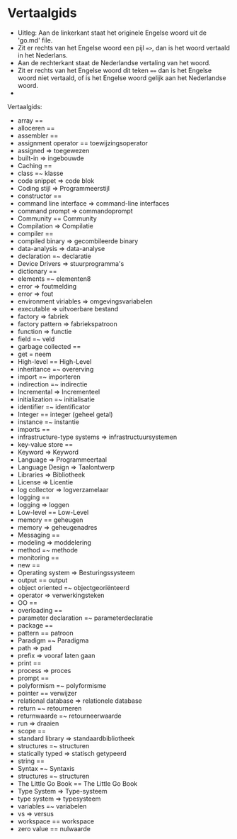 <h1>Vertaalgids</h1>

* Uitleg: Aan de linkerkant staat het originele Engelse woord uit de 'go.md' file.
* Zit er rechts van het Engelse woord een pijl `=>`, dan is het woord vertaald in het Nederlans.
* Aan de rechterkant staat de Nederlandse vertaling van het woord.
* Zit er rechts van het Engelse woord dit teken `==` dan is het Engelse woord niet vertaald, of is het Engelse woord gelijk aan het Nederlandse woord.
* 
Vertaalgids:

* array ==
* alloceren ==
* assembler == 
* assignment operator == toewijzingsoperator
* assigned => toegewezen
* built-in => ingebouwde
* Caching ==
* class =~ klasse
* code snippet => code blok
* Coding stijl => Programmeerstijl
* constructor == 
* command line interface => command-line interfaces
* command prompt => commandoprompt
* Community == Community
* Compilation => Compilatie
* compiler ==
* compiled binary => gecombileerde binary
* data-analysis => data-analyse
* declaration =~ declaratie
* Device Drivers => stuurprogramma's
* dictionary ==
* elements =~ elementen8
* error => foutmelding
* error => fout
* environment viriables => omgevingsvariabelen
* executable => uitvoerbare bestand
* factory => fabriek
* factory pattern => fabriekspatroon
* function => functie
* field =~ veld
* garbage collected ==
* get = neem
* High-level == High-Level
* inheritance =~ overerving
* import =~ importeren
* indirection =~ indirectie
* Incremental => Incrementeel
* initialization =~ initialisatie
* identifier =~ identificator
* Integer == integer (geheel getal)
* instance =~ instantie
* imports ==
* infrastructure-type systems => infrastructuursystemen
* key-value store ==
* Keyword => Keyword
* Language => Programmeertaal
* Language Design => Taalontwerp
* Libraries => Bibliotheek
* License => Licentie
* log collector => logverzamelaar
* logging ==
* logging => loggen
* Low-level == Low-Level
* memory == geheugen
* memory => geheugenadres
* Messaging ==
* modeling => moddelering
* method =~ methode
* monitoring == 
* new ==
* Operating system => Besturingssysteem
* output == output
* object oriented =~ objectgeoriënteerd
* operator => verwerkingsteken
* OO == 
* overloading ==
* parameter declaration =~ parameterdeclaratie
* package ==
* pattern == patroon
* Paradigm =~ Paradigma
* path => pad
* prefix => vooraf laten gaan
* print ==
* process => proces
* prompt ==
* polyformism =~ polyformisme
* pointer == verwijzer
* relational database => relationele database
* return =~ retourneren
* returnwaarde =~ retourneerwaarde
* run => draaien
* scope ==
* standard library => standaardbibliotheek
* structures =~ structuren
* statically typed => statisch getypeerd
* string ==
* Syntax =~ Syntaxis
* structures =~ structuren
* The Little Go Book == The Little Go Book
* Type System => Type-systeem
* type system => typesysteem
* variables =~ variabelen
* vs => versus
* workspace == workspace
* zero value == nulwaarde